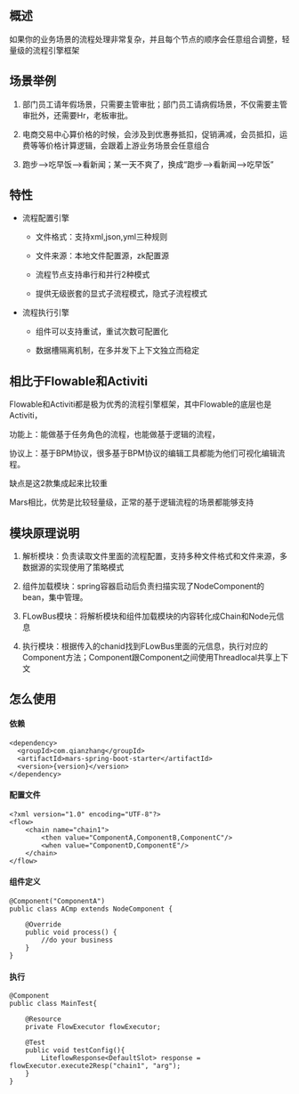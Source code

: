 ## 概述
如果你的业务场景的流程处理非常复杂，并且每个节点的顺序会任意组合调整，轻量级的流程引擎框架

## 场景举例
1. 部门员工请年假场景，只需要主管审批；部门员工请病假场景，不仅需要主管审批外，还需要Hr，老板审批。

2. 电商交易中心算价格的时候，会涉及到优惠券抵扣，促销满减，会员抵扣，运费等等价格计算逻辑，会跟着上游业务场景会任意组合

3. 跑步-->吃早饭-->看新闻；某一天不爽了，换成“跑步-->看新闻-->吃早饭”

## 特性

* 流程配置引擎
    * 文件格式：支持xml,json,yml三种规则
    
    * 文件来源：本地文件配置源，zk配置源
    
    * 流程节点支持串行和并行2种模式
    
    * 提供无级嵌套的显式子流程模式，隐式子流程模式
    
* 流程执行引擎    
    * 组件可以支持重试，重试次数可配置化
    
    * 数据槽隔离机制，在多并发下上下文独立而稳定

## 相比于Flowable和Activiti

Flowable和Activiti都是极为优秀的流程引擎框架，其中Flowable的底层也是Activiti，

功能上：能做基于任务角色的流程，也能做基于逻辑的流程，

协议上：基于BPM协议，很多基于BPM协议的编辑工具都能为他们可视化编辑流程。

缺点是这2款集成起来比较重

Mars相比，优势是比较轻量级，正常的基于逻辑流程的场景都能够支持

## 模块原理说明
1. 解析模块：负责读取文件里面的流程配置，支持多种文件格式和文件来源，多数据源的实现使用了策略模式

2. 组件加载模块：spring容器启动后负责扫描实现了NodeComponent的bean，集中管理。

3. FLowBus模块：将解析模块和组件加载模块的内容转化成Chain和Node元信息

4. 执行模块：根据传入的chanid找到FLowBus里面的元信息，执行对应的Component方法；Component跟Component之间使用Threadlocal共享上下文

## 怎么使用
#### 依赖
```
<dependency>
  <groupId>com.qianzhang</groupId>
  <artifactId>mars-spring-boot-starter</artifactId>
  <version>{version}</version>
</dependency>
```

#### 配置文件
```
<?xml version="1.0" encoding="UTF-8"?>
<flow>
    <chain name="chain1">
        <then value="ComponentA,ComponentB,ComponentC"/>
        <when value="ComponentD,ComponentE"/>
    </chain>
</flow>
```
#### 组件定义
```
@Component("ComponentA")
public class ACmp extends NodeComponent {

    @Override
    public void process() {
        //do your business
    }
}
```
#### 执行
```
@Component
public class MainTest{
    
    @Resource
    private FlowExecutor flowExecutor;
    
    @Test
    public void testConfig(){
        LiteflowResponse<DefaultSlot> response = flowExecutor.execute2Resp("chain1", "arg");
    }
}
```

